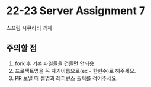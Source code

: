 # 22-23 Server Assignment 7

스프링 시큐리티 과제

## 주의할 점

1. fork 후 기본 파일들을 건들면 안되용
2. 프로젝트명을 꼭 자기이름으로(ex - 한현수)로 해주세요.
3. PR 보낼 때 설명과 레퍼런스 출처를 적어주세요.
